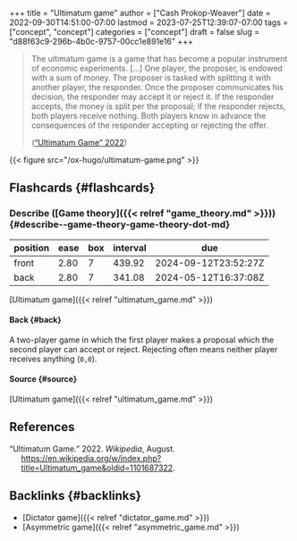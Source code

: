 +++
title = "Ultimatum game"
author = ["Cash Prokop-Weaver"]
date = 2022-09-30T14:51:00-07:00
lastmod = 2023-07-25T12:39:07-07:00
tags = ["concept", "concept"]
categories = ["concept"]
draft = false
slug = "d88f63c9-296b-4b0c-9757-00cc1e891e16"
+++

> The ultimatum game is a game that has become a popular instrument of economic experiments. [...] One player, the proposer, is endowed with a sum of money. The proposer is tasked with splitting it with another player, the responder. Once the proposer communicates his decision, the responder may accept it or reject it. If the responder accepts, the money is split per the proposal; if the responder rejects, both players receive nothing. Both players know in advance the consequences of the responder accepting or rejecting the offer.
>
> (<a href="#citeproc_bib_item_1">“Ultimatum Game” 2022</a>)

{{< figure src="/ox-hugo/ultimatum-game.png" >}}


## Flashcards {#flashcards}


### Describe ([Game theory]({{< relref "game_theory.md" >}})) {#describe--game-theory-game-theory-dot-md}

| position | ease | box | interval | due                  |
|----------|------|-----|----------|----------------------|
| front    | 2.80 | 7   | 439.92   | 2024-09-12T23:52:27Z |
| back     | 2.80 | 7   | 341.08   | 2024-05-12T16:37:08Z |

[Ultimatum game]({{< relref "ultimatum_game.md" >}})


#### Back {#back}

A two-player game in which the first player makes a proposal which the second player can accept or reject. Rejecting often means neither player receives anything (`0,0`).


#### Source {#source}

[Ultimatum game]({{< relref "ultimatum_game.md" >}})

## References

<style>.csl-entry{text-indent: -1.5em; margin-left: 1.5em;}</style><div class="csl-bib-body">
  <div class="csl-entry"><a id="citeproc_bib_item_1"></a>“Ultimatum Game.” 2022. <i>Wikipedia</i>, August. <a href="https://en.wikipedia.org/w/index.php?title=Ultimatum_game&oldid=1101687322">https://en.wikipedia.org/w/index.php?title=Ultimatum_game&#38;oldid=1101687322</a>.</div>
</div>


## Backlinks {#backlinks}

-   [Dictator game]({{< relref "dictator_game.md" >}})
-   [Asymmetric game]({{< relref "asymmetric_game.md" >}})
